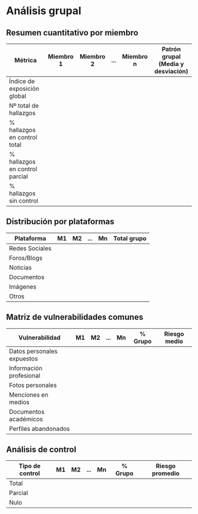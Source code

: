 # Análisis grupal

## Resumen cuantitativo por miembro

<div align=center>

|Métrica|Miembro 1|Miembro 2|...|Miembro n|Patrón grupal<br>(Media y desviación)|
|-|-|-|-|-|-|
|Índice de exposición global|
|Nº total de hallazgos|
|% hallazgos en control total|
|% hallazgos en control parcial|
|% hallazgos sin control|

</div>

## Distribución por plataformas

<div align=center>

|Plataforma|M1|M2|...|Mn|Total grupo|
|-|-|-|-|-|-|
|Redes Sociales|
|Foros/Blogs|
|Noticias|
|Documentos|
|Imágenes|
|Otros|

</div>

## Matriz de vulnerabilidades comunes

<div align=center>

|Vulnerabilidad|M1|M2|...|Mn|% Grupo|Riesgo medio|
|-|-|-|-|-|-|-|
|Datos personales expuestos| | | | | | |
|Información profesional| | | | | | |
|Fotos personales| | | | | | |
|Menciones en medios| | | | | | |
|Documentos académicos| | | | | | |
|Perfiles abandonados| | | | | | |

</div>

## Análisis de control

<div align=center>

|Tipo de control|M1|M2|...|Mn|% Grupo|Riesgo promedio|
|-|-|-|-|-|-|-|
|Total| | | | |
|Parcial| | | | |
|Nulo| | | | |

</div>